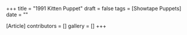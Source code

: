 +++
title = "1991 Kitten Puppet"
draft = false
tags = [Showtape Puppets]
date = ""

[Article]
contributors = []
gallery = []
+++